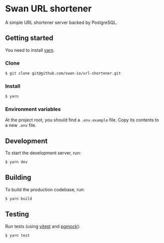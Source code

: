# Swan URL shortener

A simple URL shortener server backed by PostgreSQL.

## Getting started

You need to install [yarn](https://classic.yarnpkg.com/en/docs/install#mac-stable).

### Clone

```bash
$ git clone git@github.com/swan-io/url-shortener.git
```

### Install

```bash
$ yarn
```

### Environment variables

At the project root, you should find a `.env.example` file. Copy its contents to a new `.env` file.

## Development

To start the development server, run:

```bash
$ yarn dev
```

## Building

To build the production codebase, run:

```bash
$ yarn build
```

## Testing

Run tests (using [vitest](https://vitest.dev) and [pgmock](https://github.com/stackframe-projects/pgmock)):

```bash
$ yarn test
```
